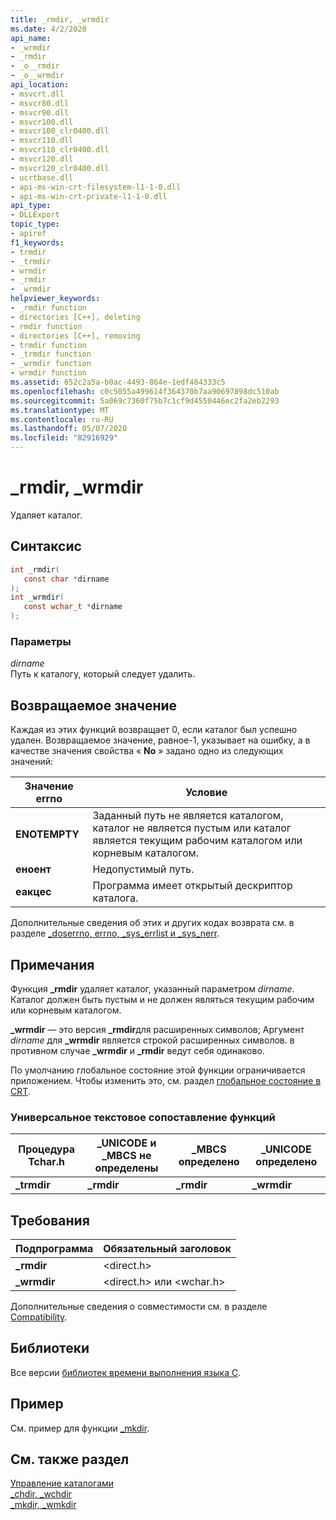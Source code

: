 ```yaml
---
title: _rmdir, _wrmdir
ms.date: 4/2/2020
api_name:
- _wrmdir
- _rmdir
- _o__rmdir
- _o__wrmdir
api_location:
- msvcrt.dll
- msvcr80.dll
- msvcr90.dll
- msvcr100.dll
- msvcr100_clr0400.dll
- msvcr110.dll
- msvcr110_clr0400.dll
- msvcr120.dll
- msvcr120_clr0400.dll
- ucrtbase.dll
- api-ms-win-crt-filesystem-l1-1-0.dll
- api-ms-win-crt-private-l1-1-0.dll
api_type:
- DLLExport
topic_type:
- apiref
f1_keywords:
- trmdir
- _trmdir
- wrmdir
- _rmdir
- _wrmdir
helpviewer_keywords:
- _rmdir function
- directories [C++], deleting
- rmdir function
- directories [C++], removing
- trmdir function
- _trmdir function
- _wrmdir function
- wrmdir function
ms.assetid: 652c2a5a-b0ac-4493-864e-1edf484333c5
ms.openlocfilehash: c0c5055a499614f364370b7aa90697898dc510ab
ms.sourcegitcommit: 5a069c7360f75b7c1cf9d4550446ec2fa2eb2293
ms.translationtype: MT
ms.contentlocale: ru-RU
ms.lasthandoff: 05/07/2020
ms.locfileid: "82916929"
---
```

# <a name="_rmdir-_wrmdir"></a>_rmdir, _wrmdir

Удаляет каталог.

## <a name="syntax"></a>Синтаксис

```C
int _rmdir(
   const char *dirname
);
int _wrmdir(
   const wchar_t *dirname
);
```

### <a name="parameters"></a>Параметры

*dirname*<br/>
Путь к каталогу, который следует удалить.

## <a name="return-value"></a>Возвращаемое значение

Каждая из этих функций возвращает 0, если каталог был успешно удален. Возвращаемое значение, равное-1, указывает на ошибку, а в качестве значения свойства « **No** » задано одно из следующих значений:

|Значение errno|Условие|
|-|-|
| **ENOTEMPTY** | Заданный путь не является каталогом, каталог не является пустым или каталог является текущим рабочим каталогом или корневым каталогом. |
| **еноент** | Недопустимый путь. |
| **еакцес** | Программа имеет открытый дескриптор каталога. |

Дополнительные сведения об этих и других кодах возврата см. в разделе [_doserrno, errno, _sys_errlist и _sys_nerr](../../c-runtime-library/errno-doserrno-sys-errlist-and-sys-nerr.md).

## <a name="remarks"></a>Примечания

Функция **_rmdir** удаляет каталог, указанный параметром *dirname*. Каталог должен быть пустым и не должен являться текущим рабочим или корневым каталогом.

**_wrmdir** — это версия **_rmdir**для расширенных символов; Аргумент *dirname* для **_wrmdir** является строкой расширенных символов. в противном случае **_wrmdir** и **_rmdir** ведут себя одинаково.

По умолчанию глобальное состояние этой функции ограничивается приложением. Чтобы изменить это, см. раздел [глобальное состояние в CRT](../global-state.md).

### <a name="generic-text-routine-mappings"></a>Универсальное текстовое сопоставление функций

|Процедура Tchar.h|_UNICODE и _MBCS не определены|_MBCS определено|_UNICODE определено|
|---------------------|--------------------------------------|--------------------|-----------------------|
|**_trmdir**|**_rmdir**|**_rmdir**|**_wrmdir**|

## <a name="requirements"></a>Требования

|Подпрограмма|Обязательный заголовок|
|-------------|---------------------|
|**_rmdir**|\<direct.h>|
|**_wrmdir**|\<direct.h> или \<wchar.h>|

Дополнительные сведения о совместимости см. в разделе [Compatibility](../../c-runtime-library/compatibility.md).

## <a name="libraries"></a>Библиотеки

Все версии [библиотек времени выполнения языка C](../../c-runtime-library/crt-library-features.md).

## <a name="example"></a>Пример

См. пример для функции [_mkdir](mkdir-wmkdir.md).

## <a name="see-also"></a>См. также раздел

[Управление каталогами](../../c-runtime-library/directory-control.md)<br/>
[_chdir, _wchdir](chdir-wchdir.md)<br/>
[_mkdir, _wmkdir](mkdir-wmkdir.md)<br/>
